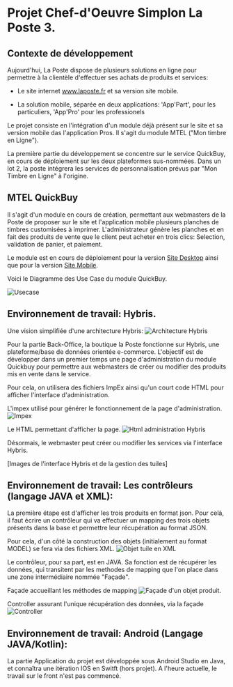 # Projet Chef-d'Oeuvre Simplon La Poste 3.


## Contexte de développement

Aujourd'hui, La Poste dispose de plusieurs solutions en ligne pour permettre à la clientèle d'effectuer ses achats de produits et services:

- Le site internet www.laposte.fr et sa version site mobile.

- La solution mobile, séparée en deux applications: 'App'Part', pour les particuliers, 'App'Pro' pour les professionels

Le projet consiste en l'intégration d'un module déjà présent sur le site et sa version mobile das l'application Pros. Il s'agit du module MTEL ("Mon timbre en Ligne").

La première partie du développement se concentre sur le service QuickBuy, en cours de déploiement sur les deux plateformes sus-nommées. Dans un lot 2, la poste intégrera les services de personnalisation prévus par "Mon Timbre en Ligne" à l'origine.


## MTEL QuickBuy

Il s'agit d'un module en cours de création, permettant aux webmasters de la Poste de proposer sur le site et l'application mobile plusieurs planches de timbres customisées à imprimer. L'administrateur génère les planches et en fait des produits de vente que le client peut acheter en trois clics: Selection, validation de panier, et paiement.


Le module est en cours de déploiement pour la version [Site Desktop](https://laposteecom.invisionapp.com/share/PUP0CRC8MJV#/screens/340470242) ainsi que pour la version [Site Mobile](https://laposteecom.invisionapp.com/share/HMOF92GGD5E#/screens/337391095). 


Voici le Diagramme des Use Case du module QuickBuy.

![Usecase](https://github.com/Balbri/MtelPres/blob/master/img/QuickBuy_Use_Case.png)




## Environnement de travail: Hybris.

Une vision simplifiée d'une architecture Hybris:
![Architecture Hybris](https://github.com/Balbri/MtelPres/blob/master/img/Crossview-Hybris%20System%20Context.png)


Pour la partie Back-Office, la boutique la Poste fonctionne sur Hybris, une plateforme/base de données orientée e-commerce. L'objectif est de développer dans un premier temps une page d'administration du module Quickbuy pour permettre aux webmasters de créer ou modifier des produits mis en vente dans le service.

Pour cela, on utilisera des fichiers ImpEx ainsi qu'un court code HTML pour afficher l'interface d'administration.

L'impex utilisé pour générer le fonctionnement de la page d'administration.
![Impex](https://github.com/Balbri/MtelPres/blob/master/img/Impex_admin_page.PNG)

Le HTML permettant d'afficher la page.
![Html administration Hybris](https://github.com/Balbri/MtelPres/blob/master/img/Html_hybris.PNG)

Désormais, le webmaster peut créer ou modifier les services via l'interface Hybris.

[Images de l'interface Hybris et de la gestion des tuiles]


## Environnement de travail: Les contrôleurs (langage JAVA et XML):

La première étape est d'afficher les trois produits en format json. Pour celà, il faut écrire un contrôleur qui va effectuer un mapping des trois objets présents dans la base et permettre leur récupération au format JSON.

Pour cela, d'un côté la construction des objets (initialement au format MODEL) se fera via des fichiers XML. 
![Objet tuile en XML](https://github.com/Balbri/MtelPres/blob/master/img/)

Le contrôleur, pour sa part, est en JAVA. Sa fonction est de récupérer les données, qui transitent par les methodes de mapping que l'on place dans une zone intermédiaire nommée "Façade".


Façade accueillant les méthodes de mapping
![Façade d'un objet produit](https://github.com/Balbri/MtelPres/blob/master/img/tuileQBCompFacade.PNG).

Controller assurant l'unique récupération des données, via la façade
![Controller](https://github.com/Balbri/MtelPres/blob/master/img/QbControllerJava.PNG)

## Environnement de travail: Android (Langage JAVA/Kotlin):

La partie Application du projet est développée sous Android Studio en Java, et connaîtra une itération IOS en Switft (hors projet). A l'heure actuelle, le travail sur le front n'est pas commencé.




